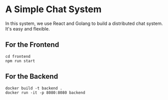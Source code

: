 # A Simple Chat System
In this system, we use React and Golang to build a distributed chat system.
It's easy and flexible.

## For the Frontend
```
cd frontend
npm run start
```

## For the Backend
```
docker build -t backend .
docker run -it -p 8080:8080 backend
```

## 